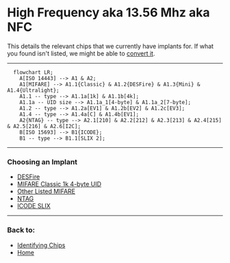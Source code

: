 # High Frequency aka 13.56 Mhz aka NFC

This details the relevant chips that we currently have implants for. If what you found isn't listed, we might be able to [convert it](https://dngr.us/conversion).

---

```mermaid
  flowchart LR;
    A[ISO 14443] --> A1 & A2;
    A1[MIFARE] --> A1.1{Classic} & A1.2{DESFire} & A1.3{Mini} & A1.4{Ultralight};
    A1.1 -- type --> A1.1a[1k] & A1.1b[4k];
    A1.1a -- UID size --> A1.1a_1[4-byte] & A1.1a_2[7-byte];
    A1.2 -- type --> A1.2a[EV1] & A1.2b[EV2] & A1.2c[EV3];
    A1.4 -- type --> A1.4a[C] & A1.4b[EV1];
    A2{NTAG} -- type --> A2.1[210] & A2.2[212] & A2.3[213] & A2.4[215] & A2.5[216] & A2.6[I2C];
    B[ISO 15693] --> B1{ICODE};
    B1 -- type --> B1.1[SLIX 2];

```

---

### Choosing an Implant
- [DESFire](DESFIRE_OPTIONS.md)
- [MIFARE Classic 1k 4-byte UID](MIFARE_CLASSIC_1K_4B_OPTIONS.md)
- [Other Listed MIFARE](https://dngr.us/flexug4)
- [NTAG](NTAG_OPTIONS.md)
- [ICODE SLIX](https://dngr.us/xslx)

---
### Back to:
- [Identifying Chips](../basics/ID_CHIPS.md)
- [Home](../README.md)
